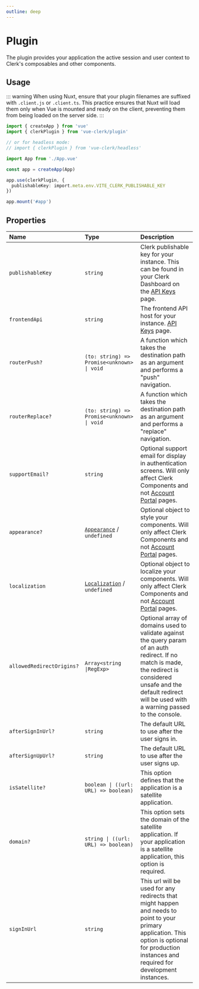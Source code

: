 ```yaml
---
outline: deep
---
```


# Plugin

The plugin provides your application the active session and user context to Clerk's composables and other components.

## Usage

::: warning
When using Nuxt, ensure that your plugin filenames are suffixed with `.client.js` or `.client.ts`. This practice ensures that Nuxt will load them only when Vue is mounted and ready on the client, preventing them from being loaded on the server side.
:::

```ts
import { createApp } from 'vue'
import { clerkPlugin } from 'vue-clerk/plugin'

// or for headless mode:
// import { clerkPlugin } from 'vue-clerk/headless'

import App from './App.vue'

const app = createApp(App)

app.use(clerkPlugin, {
  publishableKey: import.meta.env.VITE_CLERK_PUBLISHABLE_KEY
})

app.mount('#app')
```

## Properties

|Name|Type|Description|
|:----|:----|:----|
|`publishableKey`|`string`|Clerk publishable key for your instance. This can be found in your Clerk Dashboard on the [API Keys](https://dashboard.clerk.com/last-active?path=api-keys) page. |
|`frontendApi`|`string`|The frontend API host for your instance. [API Keys](https://dashboard.clerk.com/last-active?path=api-keys) page. |
|`routerPush?`|`(to: string) => Promise<unknown> \| void`|A function which takes the destination path as an argument and performs a "push" navigation.|
|`routerReplace?`|`(to: string) => Promise<unknown> \| void`|A function which takes the destination path as an argument and performs a "replace" navigation.|
|`supportEmail?`|`string`|Optional support email for display in authentication screens. Will only affect Clerk Components and not [Account Portal](https://clerk.com/docs/account-portal/overview) pages.|
|`appearance?`|[`Appearance`](https://clerk.com/docs/components/customization/overview) / `undefined`|Optional object to style your components. Will only affect Clerk Components and not [Account Portal](https://clerk.com/docs/account-portal/overview) pages.|
|`localization`|[`Localization`](https://clerk.com/docs/components/customization/localization) / `undefined`|Optional object to localize your components. Will only affect Clerk Components and not [Account Portal](https://clerk.com/docs/account-portal/overview) pages.|
|`allowedRedirectOrigins?`|`Array<string \|RegExp>`|Optional array of domains used to validate against the query param of an auth redirect. If no match is made, the redirect is considered unsafe and the default redirect will be used with a warning passed to the console.|
|`afterSignInUrl?`|`string`|The default URL to use after the user signs in.|
|`afterSignUpUrl?`|`string`|The default URL to use after the user signs up.|
|`isSatellite?`|`boolean \| ((url: URL) => boolean)`|This option defines that the application is a satellite application.|
|`domain?`|`string \| ((url: URL) => boolean)`|This option sets the domain of the satellite application. If your application is a satellite application, this option is required.|
|`signInUrl`|`string`|This url will be used for any redirects that might happen and needs to point to your primary application. This option is optional for production instances and required for development instances.|
